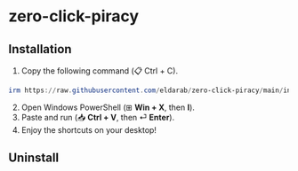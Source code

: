 # zero-click-piracy

## Installation

1. Copy the following command (📋 Ctrl + C).
```powershell
irm https://raw.githubusercontent.com/eldarab/zero-click-piracy/main/install.ps1 | iex
```
2. Open Windows PowerShell (⊞ **Win + X**, then **I**).
3. Paste and run (📥 **Ctrl + V**, then ⏎ **Enter**).
4. Enjoy the shortcuts on your desktop!

## Uninstall

